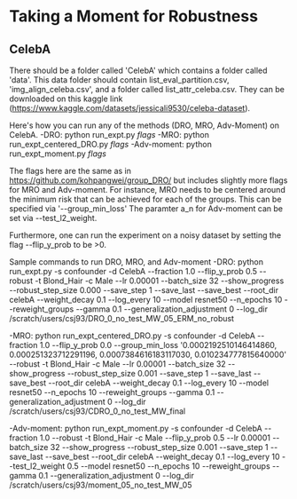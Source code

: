 # Taking a Moment for Robustness
## CelebA
There should be a folder called 'CelebA' which contains a folder called 'data'. This data folder should contain list_eval_partition.csv, 'img_align_celeba.csv', and a folder called list_attr_celeba.csv. They can be downloaded on this kaggle link (https://www.kaggle.com/datasets/jessicali9530/celeba-dataset).

Here's how you can run any of the methods (DRO, MRO, Adv-Moment) on CelebA.
-DRO: python run_expt.py *flags*
-MRO: python run_expt_centered_DRO.py *flags*
-Adv-moment: python run_expt_moment.py *flags* 


The flags here are the same as in https://github.com/kohpangwei/group_DRO/ but includes slightly more flags for MRO and Adv-moment. For instance, MRO needs to be centered around the minimum risk that can be achieved for each of the groups. This can be specified via '--group_min_loss' The paramter a_n for Adv-moment can be set via --test_l2_weight. 

Furthermore, one can run the experiment on a noisy dataset by setting the flag --flip_y_prob to be >0. 


Sample commands to run DRO, MRO, and Adv-moment
-DRO: python run_expt.py -s confounder -d CelebA --fraction 1.0 --flip_y_prob 0.5 --robust -t Blond_Hair -c Male --lr 0.00001 --batch_size 32 --show_progress --robust_step_size 0.000 --save_step 1 --save_last --save_best --root_dir celebA --weight_decay 0.1 --log_every 10 --model resnet50 --n_epochs 10 --reweight_groups --gamma 0.1 --generalization_adjustment 0 --log_dir /scratch/users/csj93/DRO_0_no_test_MW_05_ERM_no_robust

-MRO: python run_expt_centered_DRO.py -s confounder -d CelebA --fraction 1.0 --flip_y_prob 0.0 --group_min_loss '0.0002192510146414860, 0.000251323712291196, 0.0007384616183117030, 0.010234777815640000' --robust -t Blond_Hair -c Male  --lr 0.00001 --batch_size 32 --show_progress --robust_step_size 0.001 --save_step 1 --save_last --save_best --root_dir celebA --weight_decay 0.1 --log_every 10 --model resnet50 --n_epochs 10 --reweight_groups --gamma 0.1 --generalization_adjustment 0 --log_dir /scratch/users/csj93/CDRO_0_no_test_MW_final

-Adv-moment: python run_expt_moment.py -s confounder -d CelebA --fraction 1.0 --robust -t Blond_Hair -c Male --flip_y_prob 0.5 --lr 0.00001 --batch_size 32 --show_progress --robust_step_size 0.001 --save_step 1 --save_last --save_best --root_dir celebA --weight_decay 0.1 --log_every 10 --test_l2_weight 0.5 --model resnet50 --n_epochs 10 --reweight_groups --gamma 0.1 --generalization_adjustment 0 --log_dir /scratch/users/csj93/moment_05_no_test_MW_05
